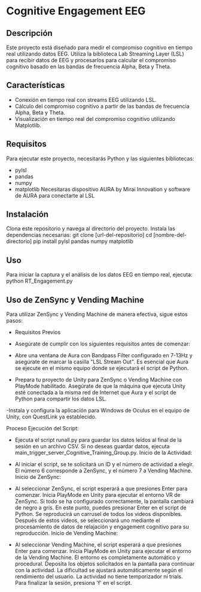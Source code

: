 # Cognitive Engagement EEG

## Descripción
Este proyecto está diseñado para medir el compromiso cognitivo en tiempo real utilizando datos EEG. Utiliza la biblioteca Lab Streaming Layer (LSL) para recibir datos de EEG y procesarlos para calcular el compromiso cognitivo basado en las bandas de frecuencia Alpha, Beta y Theta.

## Características
- Conexión en tiempo real con streams EEG utilizando LSL.
- Cálculo del compromiso cognitivo a partir de las bandas de frecuencia Alpha, Beta y Theta.
- Visualización en tiempo real del compromiso cognitivo utilizando Matplotlib.

## Requisitos
Para ejecutar este proyecto, necesitarás Python y las siguientes bibliotecas:
- pylsl
- pandas
- numpy
- matplotlib
Necesitaras dispositivo AURA by Mirai Innovation y software de AURA para conectarte al LSL 

## Instalación
Clona este repositorio y navega al directorio del proyecto. Instala las dependencias necesarias:
git clone [url-del-repositorio]
cd [nombre-del-directorio]
pip install pylsl pandas numpy matplotlib

## Uso
Para iniciar la captura y el análisis de los datos EEG en tiempo real, ejecuta:
python RT_Engagement.py

## Uso de ZenSync y Vending Machine
Para utilizar ZenSync y Vending Machine de manera efectiva, sigue estos pasos:

- Requisitos Previos
- Asegúrate de cumplir con los siguientes requisitos antes de comenzar:

- Abre una ventana de Aura con Bandpass Filter configurado en 7-13Hz y asegúrate de marcar la casilla "LSL Stream Out". Es esencial que Aura se ejecute en el mismo equipo donde se ejecutará el script de Python.

- Prepara tu proyecto de Unity para ZenSync o Vending Machine con PlayMode habilitado. Asegúrate de que la máquina que ejecuta Unity esté conectada a la misma red de Internet que Aura y el script de Python para compartir los datos LSL.

-Instala y configura la aplicación para Windows de Oculus en el equipo de Unity, con QuestLink ya establecido.

Proceso
Ejecución del Script:

- Ejecuta el script runall.py para guardar los datos leídos al final de la sesión en un archivo CSV.
Si no deseas guardar datos, ejecuta main_trigger_server_Cognitive_Training_Group.py.
Inicio de la Actividad:

- Al iniciar el script, se te solicitará un ID y el número de actividad a elegir. El número 6 corresponde a ZenSync, y el número 7 a Vending Machine.
Inicio de ZenSync:

- Al seleccionar ZenSync, el script esperará a que presiones Enter para comenzar. Inicia PlayMode en Unity para ejecutar el entorno VR de ZenSync.
Si todo se ha configurado correctamente, la pantalla cambiará de negro a gris. En este punto, puedes presionar Enter en el script de Python.
Se reproducirá un carrusel de todos los videos disponibles. Después de estos videos, se seleccionará uno mediante el procesamiento de datos de relajación y engagement cognitivo para su reproducción.
Inicio de Vending Machine:

- Al seleccionar Vending Machine, el script esperará a que presiones Enter para comenzar. Inicia PlayMode en Unity para ejecutar el entorno de la Vending Machine.
El entorno es completamente automático y procedural. Deposita los objetos solicitados en la pantalla para continuar con la actividad. La dificultad se ajustará automáticamente según el rendimiento del usuario.
La actividad no tiene temporizador ni trials. Para finalizar la sesión, presiona 'f' en el script.
